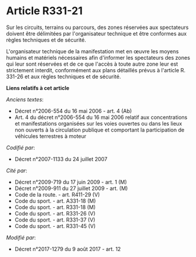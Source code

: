 # Article R331-21

Sur les circuits, terrains ou parcours, des zones réservées aux spectateurs doivent être délimitées par l'organisateur
technique et être conformes aux règles techniques et de sécurité. 

L'organisateur technique de la manifestation met en œuvre les moyens humains et matériels nécessaires afin d'informer les
spectateurs des zones qui leur sont réservées et de ce que l'accès à toute autre zone leur est strictement interdit,
conformément aux plans détaillés prévus à l'article R. 331-26 et aux règles techniques et de sécurité.

**Liens relatifs à cet article**

_Anciens textes_:

  - Décret n°2006-554 du 16 mai 2006 - art. 4 (Ab)
  - Art. 4 du décret n°2006-554 du 16 mai 2006 relatif aux concentrations et manifestations organisées sur les voies ouvertes ou dans les lieux non ouverts à la circulation publique et comportant la participation de véhicules terrestres à moteur

_Codifié par_:

  - Décret n°2007-1133 du 24 juillet 2007

_Cité par_:

  - Décret n°2009-719 du 17 juin 2009 - art. 1 (M)
  - Décret n°2009-911 du 27 juillet 2009 - art. (M)
  - Code de la route. - art. R411-29 (V)
  - Code du sport. - art. A331-18 (M)
  - Code du sport. - art. R331-18 (M)
  - Code du sport. - art. R331-26 (V)
  - Code du sport. - art. R331-37 (V)
  - Code du sport. - art. R331-45 (V)

_Modifié par_:

  - Décret n°2017-1279 du 9 août 2017 - art. 12

